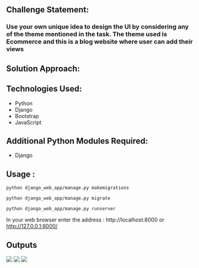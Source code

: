 <h2>Challenge Statement:</h2>
    <h3>Use your own unique idea to design the UI by considering any of the theme mentioned
in the task.
The theme used is Ecommerce and this is a blog website where user can add their views </h3>

<h2>Solution Approach:</h2>
  
<h2>Technologies Used:</h2>
<ul>
    <li>Python</li>
    <li>Django</li>
    <li>Bootstrap</li>
    <li>JavaScript</li>
</ul>
    
<h2>Additional Python Modules Required:</h2>
<ul>
    <li>Django</li>
</ul>


  
<h2>Usage :</h2>

    python django_web_app/manage.py makemigrations

    python django_web_app/manage.py migrate

    python django_web_app/manage.py runserver
    
   In your web browser enter the address : http://localhost:8000 or http://127.0.0.1:8000/

<h2> Outputs </h2> 
<img src="outputs/Capture4(1).png">
<img src="outputs/Capture4(2).png">
<img src="outputs/Capture4(3).png">
